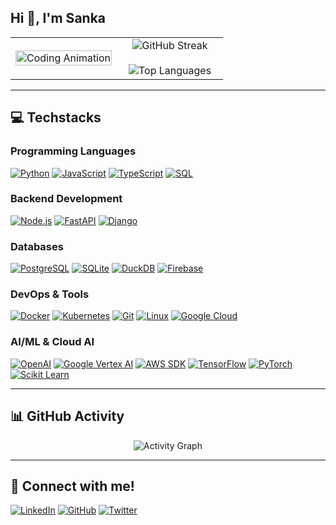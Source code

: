 ## Hi 👋, I'm Sanka

<table>
<tr>
<td width="50%">
  <div align="center">
    <img src="https://media2.giphy.com/media/v1.Y2lkPTc5MGI3NjExcm9kbXlhbWsycGNkbjlqOHd1d3V6cXp1YnBxYWM2Y2ZiN2g3YWpwMyZlcD12MV9pbnRlcm5hbF9naWZfYnlfaWQmY3Q9Zw/5GuExKmluBdrrtAFwk/giphy.gif" width="100%" alt="Coding Animation" />
  </div>
</td>
<td width="50%">
  <div align="center">
    <img src="https://github-readme-streak-stats.herokuapp.com/?user=im-sanka&theme=dark" alt="GitHub Streak" />
  </div>
  <br>
  <div align="center">
    <img src="https://github-readme-stats.vercel.app/api/top-langs/?username=im-sanka&layout=compact&theme=dark" alt="Top Languages" />
  </div>
</td>
</tr>
</table>

---

## 💻 Techstacks

### Programming Languages
[![Python](https://img.shields.io/badge/Python-14354C?style=flat-square&logo=python&logoColor=white)](https://python.org)
[![JavaScript](https://img.shields.io/badge/JavaScript-F7DF1E?style=flat-square&logo=javascript&logoColor=black)](https://developer.mozilla.org/en-US/docs/Web/JavaScript)
[![TypeScript](https://img.shields.io/badge/TypeScript-007ACC?style=flat-square&logo=typescript&logoColor=white)](https://typescriptlang.org)
[![SQL](https://img.shields.io/badge/SQL-336791?style=flat-square&logo=postgresql&logoColor=white)](https://sql.org)

### Backend Development
[![Node.js](https://img.shields.io/badge/Node.js-43853D?style=flat-square&logo=node.js&logoColor=white)](https://nodejs.org)
[![FastAPI](https://img.shields.io/badge/FastAPI-005571?style=flat-square&logo=fastapi&logoColor=white)](https://fastapi.tiangolo.com)
[![Django](https://img.shields.io/badge/Django-092E20?style=flat-square&logo=django&logoColor=white)](https://djangoproject.com)

### Databases
[![PostgreSQL](https://img.shields.io/badge/PostgreSQL-316192?style=flat-square&logo=postgresql&logoColor=white)](https://postgresql.org)
[![SQLite](https://img.shields.io/badge/SQLite-07405E?style=flat-square&logo=sqlite&logoColor=white)](https://sqlite.org)
[![DuckDB](https://img.shields.io/badge/DuckDB-FFF000?style=flat-square&logo=duckdb&logoColor=black)](https://duckdb.org)
[![Firebase](https://img.shields.io/badge/Firebase-039BE5?style=flat-square&logo=firebase&logoColor=white)](https://firebase.google.com)

### DevOps & Tools
[![Docker](https://img.shields.io/badge/Docker-0db7ed?style=flat-square&logo=docker&logoColor=white)](https://docker.com)
[![Kubernetes](https://img.shields.io/badge/Kubernetes-326ce5?style=flat-square&logo=kubernetes&logoColor=white)](https://kubernetes.io)
[![Git](https://img.shields.io/badge/Git-F05032?style=flat-square&logo=git&logoColor=white)](https://git-scm.com)
[![Linux](https://img.shields.io/badge/Linux-FCC624?style=flat-square&logo=linux&logoColor=black)](https://linux.org)
[![Google Cloud](https://img.shields.io/badge/Google_Cloud-4285F4?style=flat-square&logo=google-cloud&logoColor=white)](https://cloud.google.com)

### AI/ML & Cloud AI
[![OpenAI](https://img.shields.io/badge/OpenAI-412991?style=flat-square&logo=openai&logoColor=white)](https://openai.com)
[![Google Vertex AI](https://img.shields.io/badge/Vertex_AI-4285F4?style=flat-square&logo=google-cloud&logoColor=white)](https://cloud.google.com/vertex-ai)
[![AWS SDK](https://img.shields.io/badge/AWS_SDK-232F3E?style=flat-square&logo=amazon-aws&logoColor=white)](https://aws.amazon.com/sdk-for-python/)
[![TensorFlow](https://img.shields.io/badge/TensorFlow-FF6F00?style=flat-square&logo=tensorflow&logoColor=white)](https://tensorflow.org)
[![PyTorch](https://img.shields.io/badge/PyTorch-EE4C2C?style=flat-square&logo=pytorch&logoColor=white)](https://pytorch.org)
[![Scikit Learn](https://img.shields.io/badge/scikit_learn-F7931E?style=flat-square&logo=scikit-learn&logoColor=white)](https://scikit-learn.org)




---

## 📊 GitHub Activity

<div align="center">
  <img src="https://github-readme-activity-graph.vercel.app/graph?username=im-sanka&theme=react-dark" alt="Activity Graph" />
</div>

---

## 🔗 Connect with me!

[![LinkedIn](https://img.shields.io/badge/LinkedIn-0077B5?style=for-the-badge&logo=linkedin&logoColor=white)](https://linkedin.com/in/im-sanka)
[![GitHub](https://img.shields.io/badge/GitHub-100000?style=for-the-badge&logo=github&logoColor=white)](https://github.com/im-sanka)
[![Twitter](https://img.shields.io/badge/Twitter-1DA1F2?style=for-the-badge&logo=twitter&logoColor=white)](https://twitter.com/im-sanka)